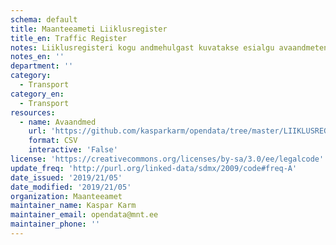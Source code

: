 ```yaml
---
schema: default
title: Maanteeameti Liiklusregister
title_en: Traffic Register
notes: Liiklusregisteri kogu andmehulgast kuvatakse esialgu avaandmetena tehnoülevaatuspunkti seadmete mõõtmistulemusi.
notes_en: ''
department: ''
category:
  - Transport
category_en:
  - Transport
resources:
  - name: Avaandmed
    url: 'https://github.com/kasparkarm/opendata/tree/master/LIIKLUSREGISTER'
    format: CSV
    interactive: 'False'
license: 'https://creativecommons.org/licenses/by-sa/3.0/ee/legalcode'
update_freq: 'http://purl.org/linked-data/sdmx/2009/code#freq-A'
date_issued: '2019/21/05' 
date_modified: '2019/21/05'
organization: Maanteeamet
maintainer_name: Kaspar Karm
maintainer_email: opendata@mnt.ee
maintainer_phone: ''
---
```

